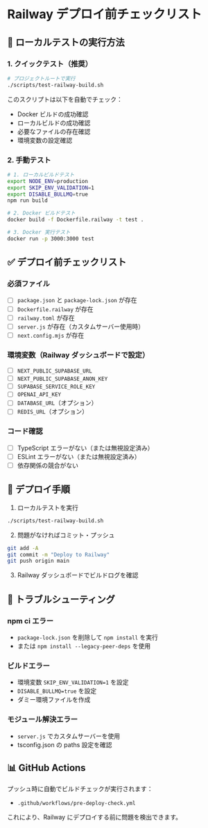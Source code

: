 # Railway デプロイ前チェックリスト

## 🧪 ローカルテストの実行方法

### 1. クイックテスト（推奨）
```bash
# プロジェクトルートで実行
./scripts/test-railway-build.sh
```

このスクリプトは以下を自動でチェック：
- Docker ビルドの成功確認
- ローカルビルドの成功確認
- 必要なファイルの存在確認
- 環境変数の設定確認

### 2. 手動テスト
```bash
# 1. ローカルビルドテスト
export NODE_ENV=production
export SKIP_ENV_VALIDATION=1
export DISABLE_BULLMQ=true
npm run build

# 2. Docker ビルドテスト
docker build -f Dockerfile.railway -t test .

# 3. Docker 実行テスト
docker run -p 3000:3000 test
```

## ✅ デプロイ前チェックリスト

### 必須ファイル
- [ ] `package.json` と `package-lock.json` が存在
- [ ] `Dockerfile.railway` が存在
- [ ] `railway.toml` が存在
- [ ] `server.js` が存在（カスタムサーバー使用時）
- [ ] `next.config.mjs` が存在

### 環境変数（Railway ダッシュボードで設定）
- [ ] `NEXT_PUBLIC_SUPABASE_URL`
- [ ] `NEXT_PUBLIC_SUPABASE_ANON_KEY`
- [ ] `SUPABASE_SERVICE_ROLE_KEY`
- [ ] `OPENAI_API_KEY`
- [ ] `DATABASE_URL`（オプション）
- [ ] `REDIS_URL`（オプション）

### コード確認
- [ ] TypeScript エラーがない（または無視設定済み）
- [ ] ESLint エラーがない（または無視設定済み）
- [ ] 依存関係の競合がない

## 🚀 デプロイ手順

1. ローカルテストを実行
```bash
./scripts/test-railway-build.sh
```

2. 問題がなければコミット・プッシュ
```bash
git add -A
git commit -m "Deploy to Railway"
git push origin main
```

3. Railway ダッシュボードでビルドログを確認

## 🔧 トラブルシューティング

### npm ci エラー
- `package-lock.json` を削除して `npm install` を実行
- または `npm install --legacy-peer-deps` を使用

### ビルドエラー
- 環境変数 `SKIP_ENV_VALIDATION=1` を設定
- `DISABLE_BULLMQ=true` を設定
- ダミー環境ファイルを作成

### モジュール解決エラー
- `server.js` でカスタムサーバーを使用
- tsconfig.json の paths 設定を確認

## 📊 GitHub Actions

プッシュ時に自動でビルドチェックが実行されます：
- `.github/workflows/pre-deploy-check.yml`

これにより、Railway にデプロイする前に問題を検出できます。